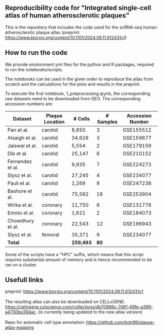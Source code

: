 ## Reproducibility code for "Integrated single-cell atlas of human atherosclerotic plaques"

This is the repository that includes the code used for the scRNA-seq human atherosclerotic plaque atlas (preprint: https://www.biorxiv.org/content/10.1101/2024.09.11.612431v1)

## How to run the code

We provide environment yml files for the python and R packages, required to run the notebooks/scripts. 

The notebooks can be used in the given order to reproduce the atlas from scratch and the calculations for the plots and results in the preprint. 

To execute the first notebook, 1_preprocessing.ipynb, the corresponding raw datasets need to be downloaded from GEO. The corresponding accession numbers are: 

| Dataset           | Plaque Location | # Cells | # Samples | Accession Number |
|-------------------|-----------------|---------|-----------|------------------|
| Pan et al.      | carotid         | 8,850   | 3         | GSE155512        |
| Alsaigh et al.  | carotid         | 34,626  | 3         | GSE159677        |
| Jaiswal et al.  | carotid         | 5,554   | 2         | GSE179159        |
| Dib et al.       | carotid         | 25,147  | 6         | GSE210152        |
| Fernandez et al. | carotid         | 9,935   | 7         | GSE224273        |
| Slysz et al.     | carotid         | 27,245  | 4         | GSE234077        |
| Pauli et al.    | carotid         | 1,269   | 8         | GSE247238        |
| Bashore et al.  | carotid         | 75,582  | 18        | GSE253904        |
| Wirka et al.     | coronary        | 11,750  | 8         | GSE131778        |
| Emoto et al.     | coronary        | 1,621   | 2         | GSE184073        |
| Chowdhury et al. | coronary        | 22,543  | 12        | GSE196943        |
| Slysz et al.    | femoral         | 35,371  | 9         | GSE234077        |
| **Total**         |                 | **259,493** | **80** |                  |

Some of the scripts have a "HPC" suffix, which means that this script requires substantial amount of memory and is hence recommended to be ran on a cluster.

## Usefull links

preprint: https://www.biorxiv.org/content/10.1101/2024.09.11.612431v1 \
\
The resulting atlas can also be downloaded on CELLxGENE: https://cellxgene.cziscience.com/collections/db70986c-7d91-49fe-a399-a4730be394ac. (is currently being updated to the new atlas version) \
\
Repo for automatic cell type annotation: https://github.com/kotr98/plaque-atlas-mapping

